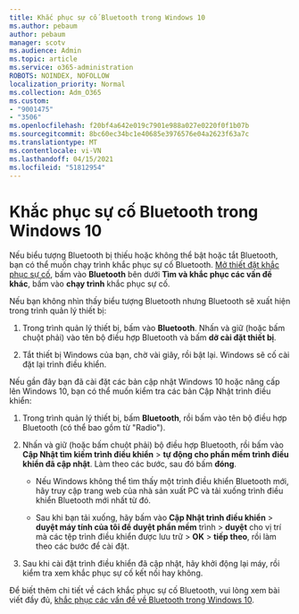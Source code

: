 ```yaml
---
title: Khắc phục sự cố Bluetooth trong Windows 10
ms.author: pebaum
author: pebaum
manager: scotv
ms.audience: Admin
ms.topic: article
ms.service: o365-administration
ROBOTS: NOINDEX, NOFOLLOW
localization_priority: Normal
ms.collection: Adm_O365
ms.custom:
- "9001475"
- "3506"
ms.openlocfilehash: f20bf4a642e019c7901e988a027e0220f0f1b07b
ms.sourcegitcommit: 8bc60ec34bc1e40685e3976576e04a2623f63a7c
ms.translationtype: MT
ms.contentlocale: vi-VN
ms.lasthandoff: 04/15/2021
ms.locfileid: "51812954"
---
```

# <a name="fix-bluetooth-problems-in-windows-10"></a>Khắc phục sự cố Bluetooth trong Windows 10

Nếu biểu tượng Bluetooth bị thiếu hoặc không thể bật hoặc tắt Bluetooth, bạn có thể muốn chạy trình khắc phục sự cố Bluetooth. [Mở thiết đặt khắc phục sự cố](ms-settings:troubleshoot), bấm vào **Bluetooth** bên dưới **Tìm và khắc phục các vấn đề khác**, bấm vào **chạy trình** khắc phục sự cố.

Nếu bạn không nhìn thấy biểu tượng Bluetooth nhưng Bluetooth sẽ xuất hiện trong trình quản lý thiết bị:

1. Trong trình quản lý thiết bị, bấm vào **Bluetooth**. Nhấn và giữ (hoặc bấm chuột phải) vào tên bộ điều hợp Bluetooth và bấm **dỡ cài đặt thiết bị**.

2. Tắt thiết bị Windows của bạn, chờ vài giây, rồi bật lại. Windows sẽ cố cài đặt lại trình điều khiển.

Nếu gần đây bạn đã cài đặt các bản cập nhật Windows 10 hoặc nâng cấp lên Windows 10, bạn có thể muốn kiểm tra các bản Cập Nhật trình điều khiển:

1. Trong trình quản lý thiết bị, bấm **Bluetooth**, rồi bấm vào tên bộ điều hợp Bluetooth (có thể bao gồm từ "Radio").

2. Nhấn và giữ (hoặc bấm chuột phải) bộ điều hợp Bluetooth, rồi bấm vào **Cập Nhật tìm kiếm trình điều khiển**  >  **tự động cho phần mềm trình điều khiển đã cập nhật**. Làm theo các bước, sau đó bấm **đóng**.

      - Nếu Windows không thể tìm thấy một trình điều khiển Bluetooth mới, hãy truy cập trang web của nhà sản xuất PC và tải xuống trình điều khiển Bluetooth mới nhất từ đó.

    - Sau khi bạn tải xuống, hãy bấm vào **Cập Nhật trình điều khiển**  >  **duyệt máy tính của tôi để duyệt phần mềm** trình  >  **duyệt** cho vị trí mà các tệp trình điều khiển được lưu trữ > **OK**  >  **tiếp theo**, rồi làm theo các bước để cài đặt.

3. Sau khi cài đặt trình điều khiển đã cập nhật, hãy khởi động lại máy, rồi kiểm tra xem khắc phục sự cố kết nối hay không.

Để biết thêm chi tiết về cách khắc phục sự cố Bluetooth, vui lòng xem bài viết đầy đủ, [khắc phục các vấn đề về Bluetooth trong Windows 10](https://support.microsoft.com/help/14169/windows-10-fix-bluetooth-problems).
